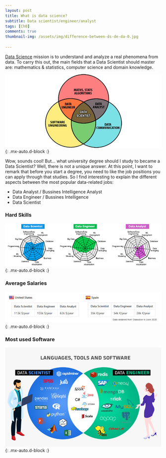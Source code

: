 ```yaml
---
layout: post
title: What is data science?
subtitle: Data scientist/engineer/analyst
tags: [Ch0]
comments: true
thumbnail-img: /assets/img/difference-between-ds-de-da-0.jpg

---
```


[Data Science](https://en.wikipedia.org/wiki/Data_science) mission is to understand and analyze a real phenomena from data. To carry this out, the main fields that a Data Scientist should master are: mathematics & statistics, computer science and domain knowledge.

![Salaries difference](/assets/img/difference-between-ds-de-da-0.jpg){: .mx-auto.d-block :}

Wow, sounds cool! But... what university degree should I study to became a Data Scientist? Well, there is not a unique answer. At this point, I want to remark that before you start a degree, you need to like the job positions you can apply through that studies. So I find interesting to explain the different aspects between the most popular data-related jobs: 

* Data Analyst / Bussines Intelligence Analyst
* Data Engineer / Bussines Intelligence 
* Data Scientist

### Hard Skills
![Salaries difference](/assets/img/difference-between-ds-de-da-1.jpg){: .mx-auto.d-block :}

### Average Salaries
![Salaries difference](/assets/img/difference-between-ds-de-da-2.jpg){: .mx-auto.d-block :}

### Most used Software 
![Software difference](/assets/img/difference-between-ds-de-da-3.jpg){: .mx-auto.d-block :}
